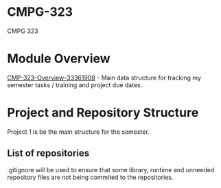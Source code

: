 # CMPG-323
CMPG 323

<h1>Module Overview</h1>
<a href = "https://github.com/33361908/CMPG-323-Overview-33361908">CMP-323-Overview-33361908</a> - Main data structure for tracking my semester tasks / training and project due dates.

<h1>Project and Repository Structure</h1>
Project 1 is be the main structure for the semester.

<h2>List of repositories</h2>


.gitignore will be used to ensure that some library, runtime and unneeded repository files are not being commited to the repositories.
